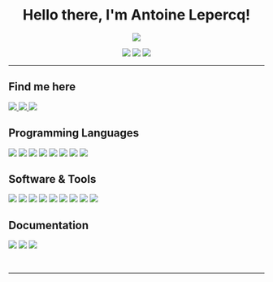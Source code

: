 <h1 align="center">Hello there, I'm Antoine Lepercq!</h1>

<p align="center">
 <a><img src="http://readme-typing-svg.herokuapp.com?font=Avenir&color=%2307D1F7&size=24&center=true&vCenter=true&width=380&lines=Data+Analyst+at+M%C3%A9diam%C3%A9trie;Lepercorp+Founder+%26+CEO;Data+Alchemist+Studio+co-Founder;Esport+enthusiast"></a>
</p>
 
<p align="center">
  <img src="https://img.shields.io/badge/Focus-AI & Big Data-blue" />
  <img src="https://img.shields.io/badge/Location-Paris, France-blue" />
  <img src="https://img.shields.io/badge/Languages-French & English-blue" />
</p>

<hr>

<h2>Find me here</h2>

<p align="left">
  <a href="https://twitter.com/a_lepercq">
    <img src="https://img.shields.io/badge/Twitter-1DA1F2?logo=twitter&style=for-the-badge&logoColor=white" />
  </a>
  <a href="https://www.youtube.com/watch?v=Oao_2IGjJjA"> 
    <img src="https://img.shields.io/badge/Youtube-FF0000?logo=youtube&logoColor=red&style=for-the-badge&logoColor=white">
  </a>
  <a href="https://www.linkedin.com/in/antoine-lepercq/">
    <img src="https://img.shields.io/badge/LinkedIn-0077B5?style=for-the-badge&logo=linkedin&logoColor=white">
  </a>

</p>

<h2>Programming Languages</h2>
<p align="left"> 
<img src="https://img.shields.io/badge/Python-306998?style=plastic&logo=Python&logoColor=FFD43B">
<img src="https://img.shields.io/badge/R Studio-BFC2C5?style=plastic&logo=R&logoColor=276DC2">
<img src="https://img.shields.io/badge/SAS-0A173F?style=plastic&logo=SAS&logoColor=0A173F">
<img src="https://img.shields.io/badge/Spark-E25A1C?style=plastic&logo=Apache Spark&logoColor=white">
<img src="https://img.shields.io/badge/Java-007396?style=plastic&logo=Java&logoColor=white">
<img src="https://img.shields.io/badge/HTML5-E34F26?style=plastic&logo=html5&logoColor=white">
<img src="https://img.shields.io/badge/CSS3-1572B6?style=plastic&logo=css3&logoColor=white">
<img src="https://img.shields.io/badge/JavaScript-F7DF1E?style=plastic&logo=javascript&logoColor=black">
</p>
<h2>Software & Tools</h2>
<p align="left">
<img src="https://img.shields.io/badge/Linux-FCC624?style=plastic&logo=Linux&logoColor=white">
<img src="https://img.shields.io/badge/Git-DE7C16?style=plastic&logo=git&logoColor=white">
<img src="https://img.shields.io/badge/Docker-2496ED?style=plastic&logo=Docker&logoColor=white">
<img src="https://img.shields.io/badge/MongoDB-409940?style=plastic&logo=MongoDB&logoColor=white">
<img src="https://img.shields.io/badge/ElastickSearch-005571?style=plastic&logo=Elasticksearch&logoColor=white">
<img src="https://img.shields.io/badge/AWS-232F3E?style=plastic&logo=Amazon AWS&logoColor=white">
<img src="https://img.shields.io/badge/NodeJS-47C433?style=plastic&logo=Node.js&logoColor=white">
<img src="https://img.shields.io/badge/Express.js-404D59?style=for-the-badge?style=plastic&logo=Express&logoColor=black">
<img src="https://img.shields.io/badge/React-20232A?style=plastic&logo=react&logoColor=61DAFB">
</p>
<h2>Documentation</h2>
<p align="left"> 
<img src="https://img.shields.io/badge/Confluence-172B4D?style=plastic&logo=Confluence&logoColor=white">
<img src="https://img.shields.io/badge/LaTeX-008080?style=plastic&logo=LaTeX&logoColor=white">
<img src="https://img.shields.io/badge/Markdown-000000?style=plastic&logo=Markdown&logoColor=white">
</p>
<br><hr>
